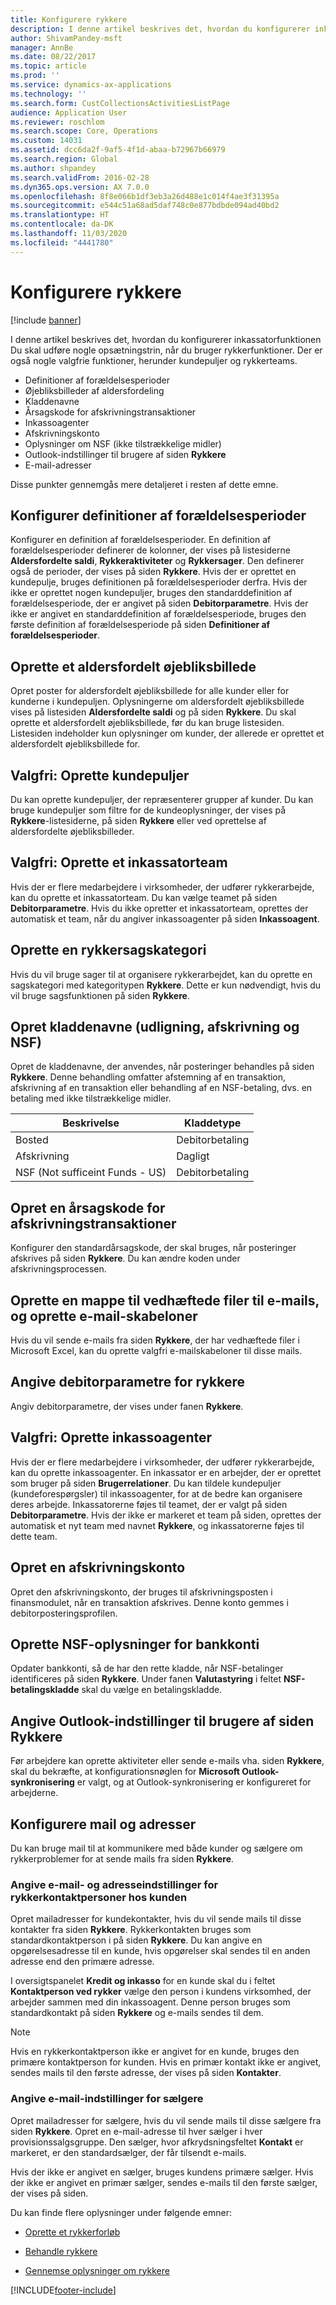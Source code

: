 ```yaml
---
title: Konfigurere rykkere
description: I denne artikel beskrives det, hvordan du konfigurerer inkassatorfunktionen
author: ShivamPandey-msft
manager: AnnBe
ms.date: 08/22/2017
ms.topic: article
ms.prod: ''
ms.service: dynamics-ax-applications
ms.technology: ''
ms.search.form: CustCollectionsActivitiesListPage
audience: Application User
ms.reviewer: roschlom
ms.search.scope: Core, Operations
ms.custom: 14031
ms.assetid: dcc6da2f-9af5-4f1d-abaa-b72967b66979
ms.search.region: Global
ms.author: shpandey
ms.search.validFrom: 2016-02-28
ms.dyn365.ops.version: AX 7.0.0
ms.openlocfilehash: 8f8e066b1df3eb3a26d488e1c014f4ae3f31395a
ms.sourcegitcommit: e544c51a68ad5daf748c0e877bdbde094ad40bd2
ms.translationtype: HT
ms.contentlocale: da-DK
ms.lasthandoff: 11/03/2020
ms.locfileid: "4441780"
---
```

# <a name="set-up-collections"></a>Konfigurere rykkere

[!include [banner](../includes/banner.md)]

I denne artikel beskrives det, hvordan du konfigurerer inkassatorfunktionen Du skal udføre nogle opsætningstrin, når du bruger rykkerfunktioner. Der er også nogle valgfrie funktioner, herunder kundepuljer og rykkerteams. 

- Definitioner af forældelsesperioder
- Øjebliksbilleder af aldersfordeling
- Kladdenavne
- Årsagskode for afskrivningstransaktioner
- Inkassoagenter
- Afskrivningskonto
- Oplysninger om NSF (ikke tilstrækkelige midler)
- Outlook-indstillinger til brugere af siden **Rykkere**
- E-mail-adresser

Disse punkter gennemgås mere detaljeret i resten af dette emne. 

<a name="set-up-aging-period-definitions"></a>Konfigurer definitioner af forældelsesperioder
-------------------------------

Konfigurer en definition af forældelsesperioder. En definition af forældelsesperioder definerer de kolonner, der vises på listesiderne **Aldersfordelte saldi**, **Rykkeraktiviteter** og **Rykkersager**. Den definerer også de perioder, der vises på siden **Rykkere**. Hvis der er oprettet en kundepulje, bruges definitionen på forældelsesperioder derfra. Hvis der ikke er oprettet nogen kundepuljer, bruges den standarddefinition af forældelsesperiode, der er angivet på siden **Debitorparametre**. Hvis der ikke er angivet en standarddefinition af forældelsesperiode, bruges den første definition af forældelsesperiode på siden **Definitioner af forældelsesperioder**.

## <a name="create-an-aging-snapshot"></a>Oprette et aldersfordelt øjebliksbillede
Opret poster for aldersfordelt øjebliksbillede for alle kunder eller for kunderne i kundepuljen. Oplysningerne om aldersfordelt øjebliksbillede vises på listesiden **Aldersfordelte saldi** og på siden **Rykkere**. Du skal oprette et aldersfordelt øjebliksbillede, før du kan bruge listesiden. Listesiden indeholder kun oplysninger om kunder, der allerede er oprettet et aldersfordelt øjebliksbillede for.

## <a name="optional-set-up-customer-pools"></a>Valgfri: Oprette kundepuljer
Du kan oprette kundepuljer, der repræsenterer grupper af kunder. Du kan bruge kundepuljer som filtre for de kundeoplysninger, der vises på **Rykkere**-listesiderne, på siden **Rykkere** eller ved oprettelse af aldersfordelte øjebliksbilleder.

## <a name="optional-create-a-collections-team"></a>Valgfri: Oprette et inkassatorteam
Hvis der er flere medarbejdere i virksomheder, der udfører rykkerarbejde, kan du oprette et inkassatorteam. Du kan vælge teamet på siden **Debitorparametre**. Hvis du ikke opretter et inkassatorteam, oprettes der automatisk et team, når du angiver inkassoagenter på siden **Inkassoagent**.

## <a name="set-up-a-collections-case-category"></a>Oprette en rykkersagskategori
Hvis du vil bruge sager til at organisere rykkerarbejdet, kan du oprette en sagskategori med kategoritypen **Rykkere**. Dette er kun nødvendigt, hvis du vil bruge sagsfunktionen på siden **Rykkere**.

## <a name="set-up-journal-names-settlement-writeoff-and-nsf"></a>Opret kladdenavne (udligning, afskrivning og NSF)
Opret de kladdenavne, der anvendes, når posteringer behandles på siden **Rykkere**. Denne behandling omfatter afstemning af en transaktion, afskrivning af en transaktion eller behandling af en NSF-betaling, dvs. en betaling med ikke tilstrækkelige midler.

| Beskrivelse | Kladdetype     |
|-------------|------------------|
| Bosted  | Debitorbetaling |
| Afskrivning   | Dagligt            |
| NSF (Not sufficeint Funds - US)         | Debitorbetaling |

## <a name="set-up-a-reason-code-for-writeoff-transactions"></a>Opret en årsagskode for afskrivningstransaktioner
Konfigurer den standardårsagskode, der skal bruges, når posteringer afskrives på siden **Rykkere**. Du kan ændre koden under afskrivningsprocessen.

## <a name="set-up-a-folder-for-email-attachments-and-create-email-templates"></a>Oprette en mappe til vedhæftede filer til e-mails, og oprette e-mail-skabeloner
Hvis du vil sende e-mails fra siden **Rykkere**, der har vedhæftede filer i Microsoft Excel, kan du oprette valgfri e-mailskabeloner til disse mails.

## <a name="set-up-accounts-receivable-parameters-for-collections"></a>Angive debitorparametre for rykkere
Angiv debitorparametre, der vises under fanen **Rykkere**.

## <a name="optional-set-up-collections-agents"></a>Valgfri: Oprette inkassoagenter
Hvis der er flere medarbejdere i virksomheder, der udfører rykkerarbejde, kan du oprette inkassoagenter. En inkassator er en arbejder, der er oprettet som bruger på siden **Brugerrelationer**. Du kan tildele kundepuljer (kundeforespørgsler) til inkassoagenter, for at de bedre kan organisere deres arbejde. Inkassatorerne føjes til teamet, der er valgt på siden **Debitorparametre**. Hvis der ikke er markeret et team på siden, oprettes der automatisk et nyt team med navnet **Rykkere**, og inkassatorerne føjes til dette team.

## <a name="set-up-a-writeoff-account"></a>Opret en afskrivningskonto
Opret den afskrivningskonto, der bruges til afskrivningsposten i finansmodulet, når en transaktion afskrives. Denne konto gemmes i debitorposteringsprofilen.

## <a name="set-up-nsf-information-for-bank-accounts"></a>Oprette NSF-oplysninger for bankkonti
Opdater bankkonti, så de har den rette kladde, når NSF-betalinger identificeres på siden **Rykkere**. Under fanen **Valutastyring** i feltet **NSF-betalingskladde** skal du vælge en betalingskladde.

## <a name="set-up-outlook-settings-for-users-of-the-collections-page"></a>Angive Outlook-indstillinger til brugere af siden Rykkere
Før arbejdere kan oprette aktiviteter eller sende e-mails vha. siden **Rykkere**, skal du bekræfte, at konfigurationsnøglen for **Microsoft Outlook-synkronisering** er valgt, og at Outlook-synkronisering er konfigureret for arbejderne.

## <a name="set-up-email-and-addresses"></a>Konfigurere mail og adresser
Du kan bruge mail til at kommunikere med både kunder og sælgere om rykkerproblemer for at sende mails fra siden **Rykkere**. 

### <a name="set-up-email-and-address-settings-for-collections-customer-contacts"></a>Angive e-mail- og adresseindstillinger for rykkerkontaktpersoner hos kunden
Opret mailadresser for kundekontakter, hvis du vil sende mails til disse kontakter fra siden **Rykkere**. Rykkerkontakten bruges som standardkontaktperson i på siden **Rykkere**. Du kan angive en opgørelsesadresse til en kunde, hvis opgørelser skal sendes til en anden adresse end den primære adresse. 

I oversigtspanelet **Kredit og inkasso** for en kunde skal du i feltet **Kontaktperson ved rykker** vælge den person i kundens virksomhed, der arbejder sammen med din inkassoagent. Denne person bruges som standardkontakt på siden **Rykkere** og e-mails sendes til dem. 

> [!NOTE] 
> Hvis en rykkerkontaktperson ikke er angivet for en kunde, bruges den primære kontaktperson for kunden. Hvis en primær kontakt ikke er angivet, sendes mails til den første adresse, der vises på siden **Kontakter**.

### <a name="set-up-email-settings-for-salespeople"></a>Angive e-mail-indstillinger for sælgere
Opret mailadresser for sælgere, hvis du vil sende mails til disse sælgere fra siden **Rykkere**. Opret en e-mail-adresse til hver sælger i hver provisionssalgsgruppe. Den sælger, hvor afkrydsningsfeltet **Kontakt** er markeret, er den standardsælger, der får tilsendt e-mails. 

Hvis der ikke er angivet en sælger, bruges kundens primære sælger. Hvis der ikke er angivet en primær sælger, sendes e-mails til den første sælger, der vises på siden.


Du kan finde flere oplysninger under følgende emner:

 - [Oprette et rykkerforløb](tasks/create-collection-letter-sequence.md)

 - [Behandle rykkere](tasks/process-collection-letters.md)

 - [Gennemse oplysninger om rykkere](tasks/review-collections-information.md)



[!INCLUDE[footer-include](../../includes/footer-banner.md)]